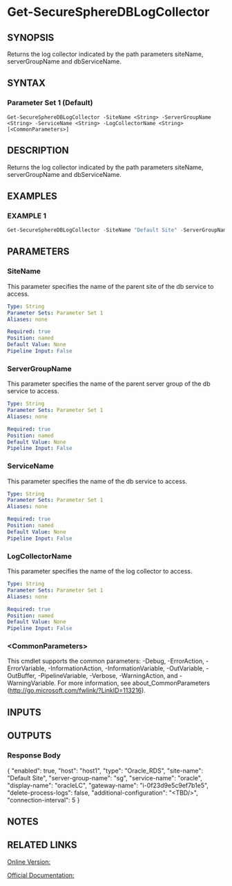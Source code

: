 ﻿# Get-SecureSphereDBLogCollector

## SYNOPSIS
Returns the log collector indicated by the path parameters siteName, serverGroupName and dbServiceName.

## SYNTAX

### Parameter Set 1 (Default)
```
Get-SecureSphereDBLogCollector -SiteName <String> -ServerGroupName <String> -ServiceName <String> -LogCollectorName <String> [<CommonParameters>]
```

## DESCRIPTION
Returns the log collector indicated by the path parameters siteName, serverGroupName and dbServiceName.

## EXAMPLES

### EXAMPLE 1

```powershell
Get-SecureSphereDBLogCollector -SiteName "Default Site" -ServerGroupName "HR-Prod" -ServiceName "oracle" -LogCollectorName "some_log_collector"
```

## PARAMETERS

### SiteName
This parameter specifies the name of the parent site of the db service to access.

```yaml
Type: String
Parameter Sets: Parameter Set 1
Aliases: none

Required: true
Position: named
Default Value: None
Pipeline Input: False
```

### ServerGroupName
This parameter specifies the name of the parent server group of the db service to access.

```yaml
Type: String
Parameter Sets: Parameter Set 1
Aliases: none

Required: true
Position: named
Default Value: None
Pipeline Input: False
```

### ServiceName
This parameter specifies the name of the db service to access.

```yaml
Type: String
Parameter Sets: Parameter Set 1
Aliases: none

Required: true
Position: named
Default Value: None
Pipeline Input: False
```

### LogCollectorName
This parameter specifies the name of the log collector to access.

```yaml
Type: String
Parameter Sets: Parameter Set 1
Aliases: none

Required: true
Position: named
Default Value: None
Pipeline Input: False
```

### \<CommonParameters\>
This cmdlet supports the common parameters: -Debug, -ErrorAction, -ErrorVariable, -InformationAction, -InformationVariable, -OutVariable, -OutBuffer, -PipelineVariable, -Verbose, -WarningAction, and -WarningVariable. For more information, see about_CommonParameters (http://go.microsoft.com/fwlink/?LinkID=113216).

## INPUTS

## OUTPUTS

### Response Body
{
"enabled": true,
"host": "host1",
"type": "Oracle_RDS",
"site-name": "Default Site",
"server-group-name": "sg",
"service-name": "oracle",
"display-name": "oracleLC",
"gateway-name": "i-0f23d9e5c9ef7b1e5",
"delete-process-logs": false,
"additional-configuration": "<TBD/\>",
"connection-interval": 5
}

## NOTES

## RELATED LINKS

[Online Version:](https://github.com/akshinmustafayev/SecureSpherePS/tree/master/Documentation)

[Official Documentation:](https://docs.imperva.com/bundle/v13.6-api-reference-guide/page/66051.htm)



